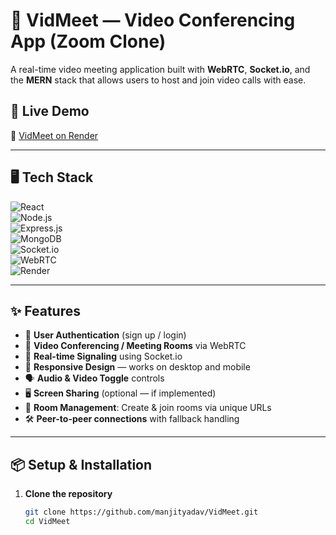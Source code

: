 # 🎥 VidMeet — Video Conferencing App (Zoom Clone)

A real-time video meeting application built with **WebRTC**, **Socket.io**, and the **MERN** stack that allows users to host and join video calls with ease.

## 🚀 Live Demo  
🔗 [VidMeet on Render](https://vidmeet-frontend-7es6.onrender.com)

---

## 🖥️ Tech Stack

![React](https://img.shields.io/badge/Frontend-React-blue?logo=react)  
![Node.js](https://img.shields.io/badge/Backend-Node.js-green?logo=node.js)  
![Express.js](https://img.shields.io/badge/Server-Express.js-lightgrey?logo=express)  
![MongoDB](https://img.shields.io/badge/Database-MongoDB-green?logo=mongodb)  
![Socket.io](https://img.shields.io/badge/Realtime-Socket.io-ff69b4?logo=socket.io)  
![WebRTC](https://img.shields.io/badge/Communication-WebRTC-blueviolet)  
![Render](https://img.shields.io/badge/Deployed%20on-Render-blueviolet?logo=render)

---

## ✨ Features

- 🔐 **User Authentication** (sign up / login)  
- 🎥 **Video Conferencing / Meeting Rooms** via WebRTC  
- 🔄 **Real-time Signaling** using Socket.io  
- 📱 **Responsive Design** — works on desktop and mobile  
- 🗣️ **Audio & Video Toggle** controls  
- 🖥️ **Screen Sharing** (optional — if implemented)  
- 🧩 **Room Management**: Create & join rooms via unique URLs  
- 🛠️ **Peer-to-peer connections** with fallback handling  

---

## 📦 Setup & Installation

1. **Clone the repository**
   ```bash
   git clone https://github.com/manjityadav/VidMeet.git
   cd VidMeet

